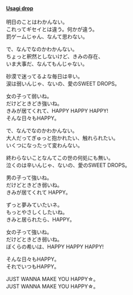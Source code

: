 #### [Usagi drop](https://www.youtube.com/watch?v=fqyH5rHe6kE)  
明日のことはわかんない。  
これってギセイとは違う。何かが違う。  
罰ゲームじゃん、なんて思わない。  

で、なんでなのかわかんない。  
ちょっと釈然としないけど、きみの存在、  
いま大事だ、なんてもんじゃない。  

砂漠で迷ってるよな毎日は辛い。  
涙は弱いんじゃ、ないの、愛のSWEET DROPS。  

女の子って弱いね。  
だけどときどき強いね。  
きみが居てくれて、HAPPY HAPPY HAPPY!  
そんな日々もHAPPY。  

で、なんでなのかわかんない。  
大人だってぎゅっと抱かれたい、触れられたい。  
いくつになったって変わんない。  

終わらないことなんてこの世の何処にも無い。  
泣くのは辛いんじゃ、ないの、愛のSWEET DROPS。  

男の子って強いね。  
だけどときどき弱いね。  
きみが居てくれて HAPPY。  

ずっと夢みていたいネ。  
もっとやさしくしたいね。  
きみと居られたら、HAPPY。  

女の子って強いね。  
だけどときどき弱いね。  
ぼくらの希いは、HAPPY HAPPY HAPPY!  

そんな日々もHAPPY。  
それでいつもHAPPY。  

JUST WANNA MAKE YOU HAPPY☆。  
JUST WANNA MAKE YOU HAPPY☆。